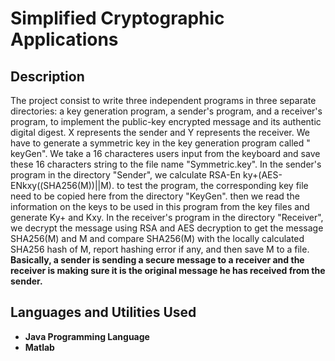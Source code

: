 <h1>Simplified Cryptographic Applications</h1>

 
<h2>Description</h2>
The project consist to write three independent programs in three separate directories: a key generation program, a sender's program, and a receiver's program, to implement the public-key encrypted message and its authentic digital digest. X represents the sender and Y represents the receiver. We have to generate a symmetric key in the key generation program called " keyGen". We take a 16 characteres users input from the keyboard and save these 16 characters string to the file name "Symmetric.key". In the sender's program in the directory "Sender", we calculate RSA-En ky+(AES-ENkxy((SHA256(M))||M). to test the program, the corresponding key file need to be copied here from the directory "KeyGen". then we read the information on the keys to be used in this program from the key files and generate Ky+ and Kxy. In the receiver's program in the directory "Receiver", we decrypt the message using RSA and AES decryption to get the message SHA256(M) and M and compare SHA256(M) with the locally calculated SHA256 hash of M, report hashing error if any, and then save M to a file. <b>Basically, a sender is sending a secure message to a receiver and the receiver is making sure it is the original message he has received from the sender.</b>
<br />


<h2>Languages and Utilities Used</h2>

- <b>Java Programming Language</b> 
- <b>Matlab</b>
